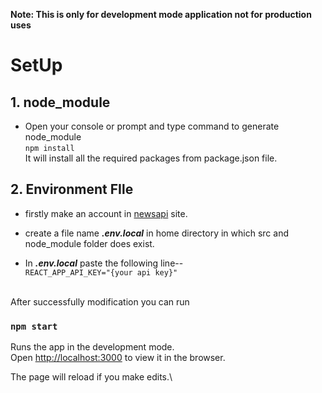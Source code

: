 **Note: This is only for development mode application not for production uses**

# SetUp

## 1. node_module

* Open your console or prompt and type command to generate node_module\
`npm install` \
It will install all the required packages from package.json file.
## 2. Environment FIle
* firstly make an account in [newsapi](https://newsapi.org/) site.

* create a file name **_.env.local_** in home directory in which src and node_module folder does exist.

* In **_.env.local_** paste the following line--\
`REACT_APP_API_KEY="{your api key}"`

\
After successfully modification you can run
### `npm start`

Runs the app in the development mode.\
Open [http://localhost:3000](http://localhost:3000) to view it in the browser.

The page will reload if you make edits.\